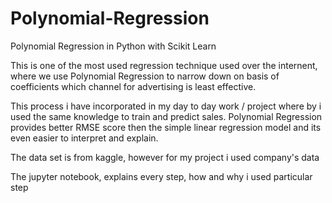 # Polynomial-Regression
Polynomial Regression in Python with Scikit Learn

This is one of the most used regression technique used over the internent, where we use Polynomial Regression to narrow down on basis of coefficients which channel  for advertising is least effective.

This process i have incorporated in my day to day work / project where by i used the same knowledge to train and predict sales. Polynomial Regression provides better RMSE score then the simple linear regression model and its even easier to interpret and explain. 

The data set is from kaggle, however for my project i used company's data

The jupyter notebook, explains every step, how and why i used particular step
